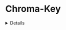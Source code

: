 # Chroma-Key
<details>
### 各ディレクトリの説明
build：全プログラムの実行型を格納するディレクトリ

image：処理対象の画像を格納するディレクトリ

result：実験結果を格納するディレクトリ

src：プログラムを格納するディレクトリ

### 作成したプログラムの説明
【Chroma-Key.cpp】

入力：rila.bmp  galaxy.jpg

出力：「rila.bmp」と「galaxy.jpg」をクロマキー合成した画像

内容：クロマキー合成をおこなうプログラム


【compile.sh】

ターミナル上で「bash src/compile.sh」と打つと「Chroma-Key.cpp」が実行される。
<\details>

# Data-Augmentation
画像処理をおこなうプログラムです
### 各ディレクトリの説明
※「Chroma-Key」を参照

### 作成したプログラムの説明
【Blur.cpp】

入力：img000.bmp

出力：「img000.bmp」をぼやかした画像

内容：入力した画像に平均化フィルタをかけるプログラム

【Gain.cpp】

入力：img000.bmp

出力：「img000.bmp」をぼやかした画像

内容：入力した画像に平均化フィルタをかけるプログラム

【Offset.cpp】

入力：img000.bmp

出力：「img000.bmp」のオフセットを変化させた画像

内容：入力した画像のオフセットを変更した画像を出力するプログラム

【RandNoize.cpp】

入力：img000.bmp

出力：「img000.bmp」にガウシアンノイズを付与した画像

内容：入力した画像にガウシアンノイズを付与するプログラム

【Rotate.cpp】

入力：img000.bmp

出力：「img000.bmp」を回転させた画像

内容：入力した画像を回転させた画像を出力するプログラム

【__DA.sh】

上記のプログラムの実行方法をまとめたbashファイル

【__compile.sh】

ターミナル上で「bash src/__compile.sh <コマンドライン引数>」を実行することで
上記のいずれかのプログラムを実行できる。


# Labeling
画像中の対象物をラベリングするプログラムです。
### 各ディレクトリの説明
※「Chroma-Key」を参照

### 作成したプログラムの説明



# Pseudo-Colorimage
疑似カラー画像を作成するプログラムです
### 各ディレクトリの説明
※「Chroma-Key」を参照

### 作成したプログラムの説明
